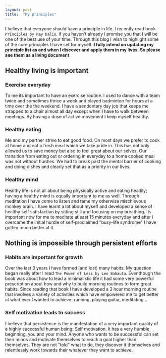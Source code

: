 ```yaml
---
layout: post
title:  "My principles"
---
```



I believe that everyone should have a principle in life. I recently read book `Principles by Ray Dalio`. If you haven't already I promise you that I will be one of the best use of your time. Through this blog I wish to highlight some of the core principles I have set for myself. **I fully intend on updating my principle list as and when I discover and apply them in my lives. So please see them as a living document**

## Healthy living is important

### Exercise everyday

To me its important to have an exercise routine. I used to dance with a team twice and sometimes thrice a week and played badminton for hours at a time over the the weekend. I have a sendentary day job that keeps me strapped to a chair almost all day except when I have to walk between meetings. By having a  dose of active movement I keep myself healthy. 

### Healthy eating

Me and my partner strive to eat good food. On most days we prefer to cook at home and eat a fresh meal which we take pride in. This has not only allowed us to save money but also to feel great about our selves. Our transition from eating out or ordering in everyday to a home cooked meal was not without hurdles. We had to break past the mental barrier of cooking and doing dishes and clearly set that as a priority in our lives.

### Healthy mind

Healthy life is not all about being physically active and eating healtily; having a healthy mind is equally important to me as well. Through meditation I have come to listen and tame my otherwise mischievous monkey brain. I have learnt a lot about myself and developed a sense of healthy self satisfaction by sitting still and focusing on my breathing. Its important now for me to meditate atleast 15 minutes everyday and after I overcame the initial hurdle of self-proclaimed "busy-life syndrome" I have gotten much better at it.

## Nothing is impossible through persistent efforts

### Habits are important for growth

Over the last 3 years I have formed (and lost) many habits. My question began really after I read `The Power of Less by Leo Babauta`. Eventhough the book was about how to lead a minimalistic life it had some very powerful prescription about how and why to build morning routines to form great habits. Since reading that book I have developed a 3 hour morning routine that involves a variety of activities which have empowered me to get better at what ever I wanted to achieve: running, playing guitar, meditating...

### Self motivation leads to success

I believe that persistence is the manifestation of a very important quality of a highly successful human being: Self motivation. It has a very humble beginning: you and your mind. Anyone who wants to be successful can set their minds and motivate themselves to reach a goal higher than themselves. They are not "told" what to do, they discover it themselves and relentlessly work towards their whatever they want to achieve.

